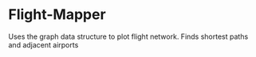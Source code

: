# Flight-Mapper
Uses the graph data structure to plot flight network. Finds shortest paths and adjacent airports
